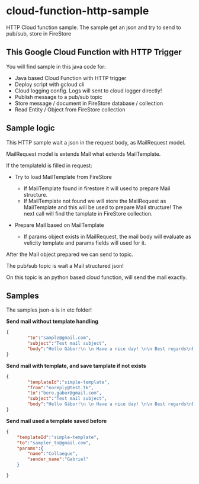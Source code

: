 # cloud-function-http-sample
HTTP Cloud function sample. The sample get an json and try to send to pub/sub, store in FireStore

## This Google Cloud Function with HTTP Trigger

You will find sample in this java code for:
- Java based Cloud Function with HTTP trigger
- Deploy script with gcloud cli
- Cloud logging config. Logs will sent to cloud logger directly!
- Publish message to a pub/sub topic
- Store message / document in FireStore database / collection
- Read Entity / Object from FireStore collection

 
## Sample logic
This HTTP sample wait a json in the request body, as MailRequest model.

MailRequest model is extends Mail what extends MailTemplate.

If the templateId is filled in request:
- Try to load MailTemplate from FireStore
	- If MailTemplate found in firestore it will used to prepare Mail structure.
	- If MailTemplate not found we will store the MailRequest as MailTemplate and this will be used to prepare Mail structure! The next call will find the tamplate in FireStore collection.

- Prepare Mail based on MailTemplate
	- If params object exists in MailRequest, the mail body will evaluate as velicity template and params fields will used for it.


After the Mail object prepared we can send to topic. 

The pub/sub topic is wait a Mail structured json!

On this topic is an python based cloud function, will send the mail exactly. 


## Samples

The samples json-s is in etc folder!

**Send mail without template handling**

```json
{
        "to":"sample@gmail.com",
        "subject":"Test mail subject",
        "body":"Hello Gábor!\n \n Have a nice day! \n\n Best regards\nBere"
}
```

**Send mail with template, and save tamplate if not exists**

```json
{
        "templateId":"simple-template",
        "from":"noreply@test.tk",
        "to":"bere.gabor@gmail.com",
        "subject":"Test mail subject",
        "body":"Hello Gábor!\n \n Have a nice day! \n\n Best regards\nBere"
}
```

**Send mail used a template saved before**

```json
{
    "templateId":"simple-template",
    "to":"sampler_to@gmail.com",
    "params":{
        "name":"Collaegue",
        "sender_name":"Gabriel"
    }

}
```
